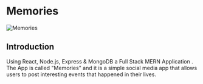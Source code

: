# Memories

![Memories](https://i.ibb.co/Z8Y0CJv/Screenshot-2020-10-30-at-11-10-04.png)

## Introduction


Using React, Node.js, Express & MongoDB  a Full Stack MERN Application . The App is called "Memories" and it is a simple social media app that allows users to post interesting events that happened in their lives.

